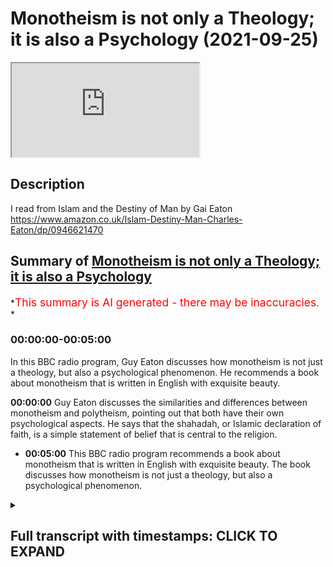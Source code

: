 # Monotheism is not only a Theology; it is also a Psychology (2021-09-25)

<iframe loading='lazy' allow='autoplay' src='https://www.youtube.com/embed/KgFnibU7Auc'></iframe>

## Description

I read from Islam and the Destiny of Man by Gai Eaton <https://www.amazon.co.uk/Islam-Destiny-Man-Charles-Eaton/dp/0946621470>

## Summary of [Monotheism is not only a Theology; it is also a Psychology](https://www.youtube.com/watch?v=KgFnibU7Auc)

*<span style="color:red; font-size:125%">This summary is AI generated - there may be inaccuracies</span>. *

### <a onclick="modifyYTiframeseektime('0')">00:00:00-00:05:00</a>

In this BBC radio program, Guy Eaton discusses how monotheism is not just a theology, but also a psychological phenomenon. He recommends a book about monotheism that is written in English with exquisite beauty.

**<a onclick="modifyYTiframeseektime('0')">00:00:00</a>** Guy Eaton discusses the similarities and differences between monotheism and polytheism, pointing out that both have their own psychological aspects. He says that the shahadah, or Islamic declaration of faith, is a simple statement of belief that is central to the religion.

* **<a onclick="modifyYTiframeseektime('300')">00:05:00</a>** This BBC radio program recommends a book about monotheism that is written in English with exquisite beauty. The book discusses how monotheism is not just a theology, but also a psychological phenomenon.

<details><summary><h2>Full transcript with timestamps: CLICK TO EXPAND</h2></summary>

<a onclick="modifyYTiframeseektime('0')">0:00:00</a> when a man turns to religion  
<a onclick="modifyYTiframeseektime('3')">0:00:03</a> it can turn him into either a creature  
<a onclick="modifyYTiframeseektime('6')">0:00:06</a> of hell or a creature of heaven  
<a onclick="modifyYTiframeseektime('9')">0:00:09</a> let me explain what i mean  
<a onclick="modifyYTiframeseektime('23')">0:00:23</a> every man and woman is inwardly a city  
<a onclick="modifyYTiframeseektime('26')">0:00:26</a> in which there are many factions one  
<a onclick="modifyYTiframeseektime('28')">0:00:28</a> gaining the upper hand today another  
<a onclick="modifyYTiframeseektime('30')">0:00:30</a> tomorrow  
<a onclick="modifyYTiframeseektime('32')">0:00:32</a> the only people in whom this warfare of  
<a onclick="modifyYTiframeseektime('35')">0:00:35</a> the factions is appeased are on the one  
<a onclick="modifyYTiframeseektime('38')">0:00:38</a> hand the saints whose those holy  
<a onclick="modifyYTiframeseektime('41')">0:00:41</a> integrated beings who have brought all  
<a onclick="modifyYTiframeseektime('43')">0:00:43</a> such contrary forces under the control  
<a onclick="modifyYTiframeseektime('46')">0:00:46</a> of the highest principle  
<a onclick="modifyYTiframeseektime('48')">0:00:48</a> and on the other those who have  
<a onclick="modifyYTiframeseektime('50')">0:00:50</a> surrendered entirely to the most  
<a onclick="modifyYTiframeseektime('53')">0:00:53</a> powerful and brutal faction in their  
<a onclick="modifyYTiframeseektime('55')">0:00:55</a> makeup and so enjoy an illusion of peace  
<a onclick="modifyYTiframeseektime('59')">0:00:59</a> worse than any warfare  
<a onclick="modifyYTiframeseektime('62')">0:01:02</a> between these two extremes lies a  
<a onclick="modifyYTiframeseektime('65')">0:01:05</a> battlefield  
<a onclick="modifyYTiframeseektime('66')">0:01:06</a> the fact that there are many people who  
<a onclick="modifyYTiframeseektime('68')">0:01:08</a> live quiet lives of routine looking  
<a onclick="modifyYTiframeseektime('71')">0:01:11</a> neither to the right nor to the left  
<a onclick="modifyYTiframeseektime('73')">0:01:13</a> neither upwards towards the heavens or  
<a onclick="modifyYTiframeseektime('75')">0:01:15</a> downwards into the abyss is misleading  
<a onclick="modifyYTiframeseektime('79')">0:01:19</a> for there are forces lurking within  
<a onclick="modifyYTiframeseektime('81')">0:01:21</a> everyone which may remain dormant so  
<a onclick="modifyYTiframeseektime('84')">0:01:24</a> long as no great prize is within reach  
<a onclick="modifyYTiframeseektime('88')">0:01:28</a> or so long as no great danger threatens  
<a onclick="modifyYTiframeseektime('91')">0:01:31</a> when a man turns to religion these  
<a onclick="modifyYTiframeseektime('94')">0:01:34</a> forces are awakened for either good or  
<a onclick="modifyYTiframeseektime('97')">0:01:37</a> ill  
<a onclick="modifyYTiframeseektime('98')">0:01:38</a> and if for ill may try to seize hold of  
<a onclick="modifyYTiframeseektime('102')">0:01:42</a> it and use it for its own purposes  
<a onclick="modifyYTiframeseektime('106')">0:01:46</a> no ego is more inflated than the one  
<a onclick="modifyYTiframeseektime('109')">0:01:49</a> which feeds upon religion and justifies  
<a onclick="modifyYTiframeseektime('112')">0:01:52</a> its greed and its fury in religious  
<a onclick="modifyYTiframeseektime('115')">0:01:55</a> terms  
<a onclick="modifyYTiframeseektime('116')">0:01:56</a> it can even happen that the inhibitions  
<a onclick="modifyYTiframeseektime('119')">0:01:59</a> which restrain murderous impulses in  
<a onclick="modifyYTiframeseektime('122')">0:02:02</a> those who live only for this world are  
<a onclick="modifyYTiframeseektime('125')">0:02:05</a> released when the opportunity arises to  
<a onclick="modifyYTiframeseektime('128')">0:02:08</a> murder in the name of god  
<a onclick="modifyYTiframeseektime('131')">0:02:11</a> those who seek paradise walk a tightrope  
<a onclick="modifyYTiframeseektime('134')">0:02:14</a> over hell  
<a onclick="modifyYTiframeseektime('136')">0:02:16</a> the greater the prize the greater the  
<a onclick="modifyYTiframeseektime('138')">0:02:18</a> risk  
<a onclick="modifyYTiframeseektime('140')">0:02:20</a> but light is light  
<a onclick="modifyYTiframeseektime('143')">0:02:23</a> by its very nature it shows up things we  
<a onclick="modifyYTiframeseektime('146')">0:02:26</a> might prefer to keep hidden  
<a onclick="modifyYTiframeseektime('148')">0:02:28</a> it reveals and exposes as does that  
<a onclick="modifyYTiframeseektime('152')">0:02:32</a> judgment to which we must all finally  
<a onclick="modifyYTiframeseektime('155')">0:02:35</a> submit  
<a onclick="modifyYTiframeseektime('158')">0:02:38</a> the agnostic has a very curious notion  
<a onclick="modifyYTiframeseektime('161')">0:02:41</a> of religion  
<a onclick="modifyYTiframeseektime('162')">0:02:42</a> he is convinced that a man who says i  
<a onclick="modifyYTiframeseektime('165')">0:02:45</a> believe in god should at once become  
<a onclick="modifyYTiframeseektime('167')">0:02:47</a> perfect if this doesn't happen  
<a onclick="modifyYTiframeseektime('170')">0:02:50</a> then the believer must be a fraud and a  
<a onclick="modifyYTiframeseektime('173')">0:02:53</a> hypocrite  
<a onclick="modifyYTiframeseektime('174')">0:02:54</a> he thinks that adherence to a religion  
<a onclick="modifyYTiframeseektime('177')">0:02:57</a> is the end of the road whereas in fact  
<a onclick="modifyYTiframeseektime('180')">0:03:00</a> it is only the beginning of a very long  
<a onclick="modifyYTiframeseektime('183')">0:03:03</a> and sometimes very rough road  
<a onclick="modifyYTiframeseektime('186')">0:03:06</a> he looks for consistency in religious  
<a onclick="modifyYTiframeseektime('188')">0:03:08</a> people  
<a onclick="modifyYTiframeseektime('189')">0:03:09</a> however aware he may be of the  
<a onclick="modifyYTiframeseektime('191')">0:03:11</a> inconsistencies  
<a onclick="modifyYTiframeseektime('193')">0:03:13</a> in himself  
<a onclick="modifyYTiframeseektime('196')">0:03:16</a> the fact that we do expect consistency  
<a onclick="modifyYTiframeseektime('198')">0:03:18</a> of others and are astonished by their  
<a onclick="modifyYTiframeseektime('201')">0:03:21</a> lack of it is sufficient proof of our  
<a onclick="modifyYTiframeseektime('204')">0:03:24</a> awareness that the human personality  
<a onclick="modifyYTiframeseektime('207')">0:03:27</a> ought to be unified under one  
<a onclick="modifyYTiframeseektime('210')">0:03:30</a> command perhaps the most difficult of  
<a onclick="modifyYTiframeseektime('213')">0:03:33</a> all the requirements of religion is  
<a onclick="modifyYTiframeseektime('216')">0:03:36</a> simplicity  
<a onclick="modifyYTiframeseektime('218')">0:03:38</a> for the simple man is all of one piece  
<a onclick="modifyYTiframeseektime('221')">0:03:41</a> he does not leave bits of himself  
<a onclick="modifyYTiframeseektime('223')">0:03:43</a> scattered all over the landscape of his  
<a onclick="modifyYTiframeseektime('226')">0:03:46</a> life  
<a onclick="modifyYTiframeseektime('227')">0:03:47</a> he is so to speak the same all through  
<a onclick="modifyYTiframeseektime('231')">0:03:51</a> whichever way you slice him  
<a onclick="modifyYTiframeseektime('233')">0:03:53</a> and it has been said that only the saint  
<a onclick="modifyYTiframeseektime('236')">0:03:56</a> has a right to say i  
<a onclick="modifyYTiframeseektime('239')">0:03:59</a> the rest of us would do better to  
<a onclick="modifyYTiframeseektime('241')">0:04:01</a> confess  
<a onclick="modifyYTiframeseektime('242')">0:04:02</a> my name is legion  
<a onclick="modifyYTiframeseektime('245')">0:04:05</a> this inward multiplicity the  
<a onclick="modifyYTiframeseektime('247')">0:04:07</a> multiplicity of the factions  
<a onclick="modifyYTiframeseektime('250')">0:04:10</a> is like an echo within the human  
<a onclick="modifyYTiframeseektime('252')">0:04:12</a> personality of outward polytheism  
<a onclick="modifyYTiframeseektime('255')">0:04:15</a> on the one hand many persons within a  
<a onclick="modifyYTiframeseektime('258')">0:04:18</a> single envelope of flesh  
<a onclick="modifyYTiframeseektime('261')">0:04:21</a> on the other many gods in a fragmented  
<a onclick="modifyYTiframeseektime('264')">0:04:24</a> universe  
<a onclick="modifyYTiframeseektime('266')">0:04:26</a> monotheism is not only a theology it is  
<a onclick="modifyYTiframeseektime('271')">0:04:31</a> also a psychology  
<a onclick="modifyYTiframeseektime('273')">0:04:33</a> as is the shahadah  
<a onclick="modifyYTiframeseektime('276')">0:04:36</a> Applause  
<a onclick="modifyYTiframeseektime('280')">0:04:40</a> and that is a reading from  
<a onclick="modifyYTiframeseektime('283')">0:04:43</a> this book islam and the destiny of man  
<a onclick="modifyYTiframeseektime('286')">0:04:46</a> by guy eaton pages 73 to 74. guy eaton  
<a onclick="modifyYTiframeseektime('291')">0:04:51</a> was a very famous  
<a onclick="modifyYTiframeseektime('293')">0:04:53</a> english convert islam he died a few  
<a onclick="modifyYTiframeseektime('295')">0:04:55</a> years ago he used to go to regent's park  
<a onclick="modifyYTiframeseektime('297')">0:04:57</a> mosque regularly and give talks  
<a onclick="modifyYTiframeseektime('299')">0:04:59</a> astonishing talks also on the radio on  
<a onclick="modifyYTiframeseektime('302')">0:05:02</a> bbc  
<a onclick="modifyYTiframeseektime('303')">0:05:03</a> radio i do uh recommend this book  
<a onclick="modifyYTiframeseektime('306')">0:05:06</a> its english is extraordinary exquisite  
<a onclick="modifyYTiframeseektime('309')">0:05:09</a> beautiful as you have just heard  
<a onclick="modifyYTiframeseektime('312')">0:05:12</a> there we go till next time  

</details>
